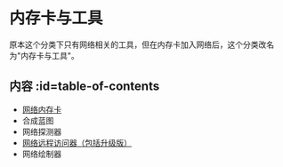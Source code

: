 # 内存卡与工具

原本这个分类下只有网络相关的工具，但在内存卡加入网络后，这个分类改名为"内存卡与工具"。  

## 内容 :id=table-of-contents

- [网络内存卡](/Network-Memory-Card)
- 合成蓝图
- 网络探测器
- [网络远程访问器（包括升级版）](/Network-Remote)
- 网络绘制器
